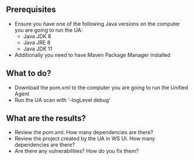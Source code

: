 ## Prerequisites
* Ensure you have one of the following Java versions on the computer you are going to run the UA: 
  * Java JDK 8
  * Java JRE 8
  * Java JDK 11
* Additionally you need to have Maven Package Manager installed 

## What to do?
* Download the pom.xml to the computer you are going to run the Unified Agent
* Run the UA scan with '-logLevel debug' 

## What are the results?
* Review the pom.xml. How many dependencies are there?
* Review the project created by the UA in WS UI. How many dependencies are there?
* Are there any vulnerabilities? How do you fix them?  
